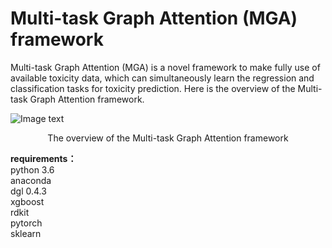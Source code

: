 #  Multi-task Graph Attention (MGA) framework
Multi-task Graph Attention (MGA) is a novel framework to make fully use of available toxicity data, which can simultaneously learn the regression and classification tasks for toxicity prediction. Here is the overview of the Multi-task Graph Attention framework.

![Image text](https://github.com/wzxxxx/MGA/blob/main/MGA.png)

<center> The overview of the Multi-task Graph Attention framework </center>

**requirements：**  
python 3.6  
anaconda  
dgl 0.4.3  
xgboost  
rdkit  
pytorch  
sklearn  
